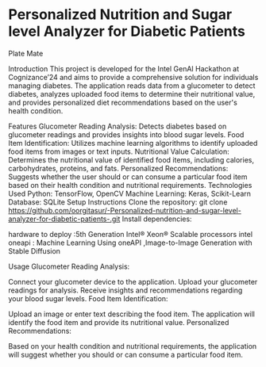 # Personalized Nutrition and Sugar level Analyzer for Diabetic Patients
Plate Mate

Introduction
This project is developed for the Intel GenAI Hackathon at Cognizance’24 and aims to provide a comprehensive solution for individuals managing diabetes. The application reads data from a glucometer to detect diabetes, analyzes uploaded food items to determine their nutritional value, and provides personalized diet recommendations based on the user's health condition.


Features
Glucometer Reading Analysis: Detects diabetes based on glucometer readings and provides insights into blood sugar levels.
Food Item Identification: Utilizes machine learning algorithms to identify uploaded food items from images or text inputs.
Nutritional Value Calculation: Determines the nutritional value of identified food items, including calories, carbohydrates, proteins, and fats.
Personalized Recommendations: Suggests whether the user should or can consume a particular food item based on their health condition and nutritional requirements.
Technologies Used
Python: TensorFlow, OpenCV
Machine Learning: Keras, Scikit-Learn
Database: SQLite
Setup Instructions
Clone the repository:
git clone https://github.com/oorgitasur/-Personalized-nutrition-and-sugar-level-analyzer-for-diabetic-patients-.git
Install dependencies:

hardware to deploy :5th Generation Intel® Xeon® Scalable processors 
intel oneapi : Machine Learning Using oneAPI ,Image-to-Image Generation with Stable Diffusion


Usage
Glucometer Reading Analysis:

Connect your glucometer device to the application.
Upload your glucometer readings for analysis.
Receive insights and recommendations regarding your blood sugar levels.
Food Item Identification:

Upload an image or enter text describing the food item.
The application will identify the food item and provide its nutritional value.
Personalized Recommendations:

Based on your health condition and nutritional requirements, the application will suggest whether you should or can consume a particular food item.
